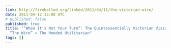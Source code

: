 ```yaml
---
link: http://fireballed.org/linked/2011/04/11/the-victorian-wire/
date: 2011-04-12 13:08 UTC
# published: false
published: true
title: "“When It’s Not Your Turn”: The Quintessentially Victorian Vision of Ogden’s
  “The Wire” « The Hooded Utilitarian"
tags: []
---
```



